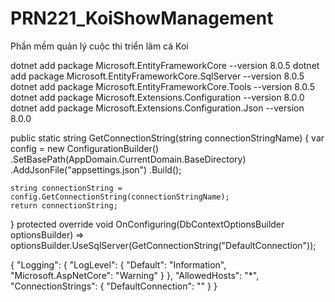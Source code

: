 # PRN221_KoiShowManagement
Phần mềm quản lý cuộc thi triển lãm cá Koi

dotnet add package Microsoft.EntityFrameworkCore --version 8.0.5
dotnet add package Microsoft.EntityFrameworkCore.SqlServer --version 8.0.5
dotnet add package Microsoft.EntityFrameworkCore.Tools --version 8.0.5
dotnet add package Microsoft.Extensions.Configuration --version 8.0.0
dotnet add package Microsoft.Extensions.Configuration.Json --version 8.0.0
 
public static string GetConnectionString(string connectionStringName)
{
    var config = new ConfigurationBuilder()
        .SetBasePath(AppDomain.CurrentDomain.BaseDirectory)
        .AddJsonFile("appsettings.json")
        .Build();

    string connectionString = config.GetConnectionString(connectionStringName);
    return connectionString;
}
protected override void OnConfiguring(DbContextOptionsBuilder optionsBuilder)
    => optionsBuilder.UseSqlServer(GetConnectionString("DefaultConnection"));

{
  "Logging": {
    "LogLevel": {
      "Default": "Information",
      "Microsoft.AspNetCore": "Warning"
    }
  },
  "AllowedHosts": "*",
  "ConnectionStrings": {
    "DefaultConnection": ""
  }
}